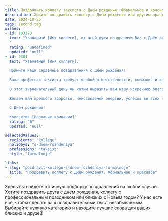 ```yaml
---
title: Поздравить коллегу таксиста c Днем рождения. Формальное и красивое
description: Хотите поздравить коллегу c Днем рождения или другим праздником? Наш ИИ создаст незабываемое поздравление, а вы обязательно выделитесь среди других.  
date: 2024-10-25
tags: second tag
wishes:
- id: 103373
  text: "Уважаемый [Имя коллеги], от всей души поздравляю Вас с Днём рождения!  Желаю Вам крепкого здоровья, благополучия, успехов в Вашей непростой, но важной работе таксиста, а также лёгкой дороги и всегда благодарных пассажиров. Пусть каждый день будет наполнен позитивом и приятными моментами!
  "
  rating: "undefined"
  updated: "null"
- id: 9381
  text: "Уважаемый [Имя коллеги],
  
  Примите наши сердечные поздравления с Днем рождения!
  
  Ваша профессия таксиста требует особой ответственности, внимания и выдержки. Вы мастерски управляете своим автомобилем, обеспечивая безопасность и комфорт пассажирам. Ваша аккуратность и пунктуальность делают вас ценным членом нашей команды.
  
  В этот знаменательный день мы хотим выразить вам нашу искреннюю благодарность за вашу самоотверженную работу и преданность компании. Пусть ваш жизненный путь будет таким же ровным, как трасса, которую вы проезжаете ежедневно.
  
  Желаем вам крепкого здоровья, неиссякаемой энергии, успехов во всех начинаниях и благополучия вашей семье. Пусть каждый ваш рейс будет наполнен позитивными эмоциями и приятными впечатлениями.
  
  С Днем рождения!
  
  Коллектив [Название компании]"
  rating: "0"
  updated: "null"

selectedValues:
  recipients: "kollegu"
  holidays: "s-dnem-rozhdeniya"
  professions: "taksist"
  style: "formalnoje"

links:
- slug: "pozdravit-kollegu-s-dnem-rozhdeniya-formalnoje"
  title: "Поздравить коллегу c Днем рождения. Формальное и красивое"
---
```


Здесь вы найдете отличную подборку поздравлений на любой случай. 
Хотите поздравить друга с днём рождения, коллегу с профессиональным праздником или близких с Новым годом? У нас есть всё, чтобы сделать ваш поздравительный текст незабываемым. Выбирайте нужную категорию и находите лучшие слова для ваших близких и друзей!
